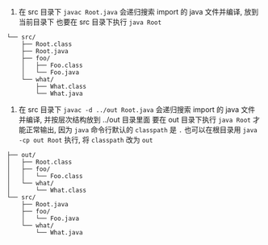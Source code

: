 1. 在 src 目录下 `javac Root.java` 会递归搜索 import 的 java 文件并编译, 放到当前目录下
   也要在 src 目录下执行 `java Root`
```
└── src/
    ├── Root.class
    ├── Root.java
    ├── foo/
    │   ├── Foo.class
    │   └── Foo.java
    └── what/
        ├── What.class
        └── What.java
```
1. 在 src 目录下 `javac -d ../out Root.java` 会递归搜索 import 的 java 文件并编译, 并按层次结构放到 ../out 目录里面
   要在 out 目录下执行 `java Root` 才能正常输出, 因为 `java` 命令行默认的 `classpath` 是 `.`
   也可以在根目录用 `java -cp out Root` 执行, 将 `classpath` 改为 `out`
```
├── out/
│   ├── Root.class
│   ├── foo/
│   │   └── Foo.class
│   └── what/
│       └── What.class
└── src/
    ├── Root.java
    ├── foo/
    │   └── Foo.java
    └── what/
        └── What.java
```